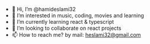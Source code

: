 - 👋 Hi, I’m @hamideslami32
- 👀 I’m interested in music, coding, movies and learning
- 🌱 I’m currently learning react & typescript
- 💞️ I’m looking to collaborate on react projects
- 📫 How to reach me? by mail: heslami32@gmail.com

<!---
hamideslami32/hamideslami32 is a ✨ special ✨ repository because its `README.md` (this file) appears on your GitHub profile.
You can click the Preview link to take a look at your changes.
--->
